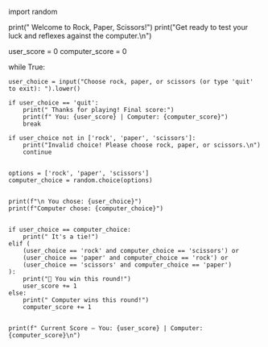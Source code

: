 import random

print(" Welcome to Rock, Paper, Scissors!")
print("Get ready to test your luck and reflexes against the computer.\n")


user_score = 0
computer_score = 0


while True:
    
    user_choice = input("Choose rock, paper, or scissors (or type 'quit' to exit): ").lower()

    if user_choice == 'quit':
        print(" Thanks for playing! Final score:")
        print(f" You: {user_score} | Computer: {computer_score}")
        break

    if user_choice not in ['rock', 'paper', 'scissors']:
        print("Invalid choice! Please choose rock, paper, or scissors.\n")
        continue

    
    options = ['rock', 'paper', 'scissors']
    computer_choice = random.choice(options)

    
    print(f"\n You chose: {user_choice}")
    print(f"Computer chose: {computer_choice}")

   
    if user_choice == computer_choice:
        print(" It's a tie!")
    elif (
        (user_choice == 'rock' and computer_choice == 'scissors') or
        (user_choice == 'paper' and computer_choice == 'rock') or
        (user_choice == 'scissors' and computer_choice == 'paper')
    ):
        print("🎉 You win this round!")
        user_score += 1
    else:
        print(" Computer wins this round!")
        computer_score += 1

    
    print(f" Current Score — You: {user_score} | Computer: {computer_score}\n")
